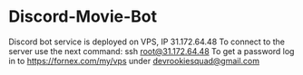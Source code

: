 # Discord-Movie-Bot

Discord bot service is deployed on VPS, IP 31.172.64.48
To connect to the server use the next command: ssh root@31.172.64.48
To get a password log in to https://fornex.com/my/vps under devrookiesquad@gmail.com 
